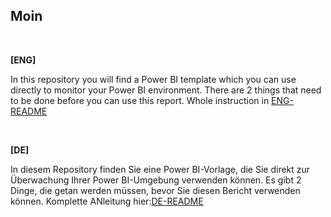 <h2 dir="auto"><strong>Moin</strong></h2>
<p>&nbsp;</p>
<p dir="auto"><strong>[ENG]</strong></p>
<p dir="auto">In this repository you will find a Power BI template which you can use directly to monitor your Power BI environment. There are 2 things that need to be done before you can use this report. Whole instruction in&nbsp;<a href="https://github.com/K-Borchert/PBI-Monitoring/blob/main/ENG-README.md" target="_blank">ENG-README</a></p>
<p dir="auto">&nbsp;</p>
<p dir="auto"><strong>[DE]</strong></p>
<p dir="auto">In diesem Repository finden Sie eine Power BI-Vorlage, die Sie direkt zur &Uuml;berwachung Ihrer Power BI-Umgebung verwenden k&ouml;nnen. Es gibt 2 Dinge, die getan werden m&uuml;ssen, bevor Sie diesen Bericht verwenden k&ouml;nnen. Komplette ANleitung hier:<a href="https://github.com/K-Borchert/PBI-Monitoring/blob/main/DE-README.md">DE-README</a></p>
